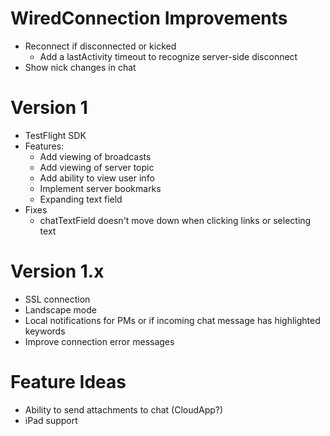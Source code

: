 # WiredConnection Improvements
* Reconnect if disconnected or kicked
    * Add a lastActivity timeout to recognize server-side disconnect
* Show nick changes in chat

# Version 1
* TestFlight SDK
* Features:
    * Add viewing of broadcasts
    * Add viewing of server topic
    * Add ability to view user info
    * Implement server bookmarks
	* Expanding text field
* Fixes
    * chatTextField doesn't move down when clicking links or selecting text
    

# Version 1.x
* SSL connection
* Landscape mode
* Local notifications for PMs or if incoming chat message has highlighted keywords
* Improve connection error messages

# Feature Ideas
* Ability to send attachments to chat (CloudApp?)
* iPad support